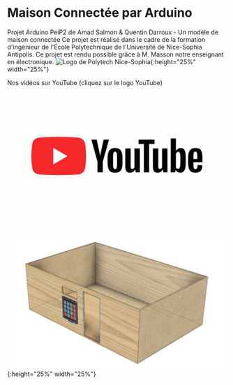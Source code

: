 # Maison Connectée par Arduino
Projet Arduino PeiP2 de Amad Salmon &amp; Quentin Darroux - Un modèle de maison connectée 
Ce projet est réalisé dans le cadre de la formation d'ingénieur de l'École Polytechnique de l'Université de Nice-Sophia Antipolis. Ce projet est rendu possible grâce à M. Masson notre enseignant en électronique.
![Logo de Polytech Nice-Sophia](https://camo.githubusercontent.com/5c5e9e545ffa63d292d8f735534ffdcf13b69eec/687474703a2f2f66722e61636164656d69632e72752f70696374757265732f667277696b692f38302f506f6c79746563686e696365736f706869612e706e67){:height="25%" width="25%"}

Nos vidéos sur YouTube (cliquez sur le logo YouTube)
[![IMAGE ALT TEXT](Modelisation/YoutubeLogo.jpeg)](https://www.youtube.com/playlist?list=PL_pTsrxIzBhlvUdXILXO25iLqdh0ZGqI4 "Video Title")

![Modélisation de la maquette](https://raw.githubusercontent.com/amadsalmon/Maison-Connectee-par-Arduino/master/Modelisation/Screenshot%202019-01-08%20at%2020.51.01.png){:height="25%" width="25%"}


